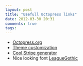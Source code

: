 ```yaml
---
layout: post
title: "Usefull Octopress links"
date: 2012-03-30 20:31
comments: true
tags: 
---
```


* [Octopress.org](http://octopress.org)
* [Theme customization](http://melandri.net/2012/02/14/octopress-theme-customization/)
* [Cool Stripe generator](http://www.stripegenerator.com/)
* Nice looking font [LeagueGothic](http://www.theleagueofmoveabletype.com/league-gothic)